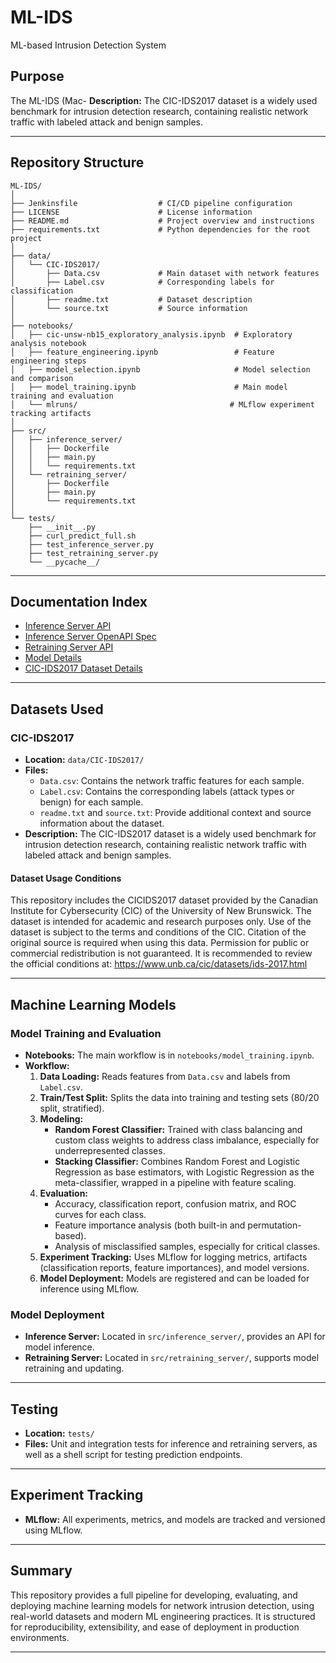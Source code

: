 # ML-IDS

ML-based Intrusion Detection System

## Purpose

The ML-IDS (Mac- **Description:** The CIC-IDS2017 dataset is a widely used benchmark for intrusion detection research, containing realistic network traffic with labeled attack and benign samples.


---

## Repository Structure

```
ML-IDS/
│
├── Jenkinsfile                  # CI/CD pipeline configuration
├── LICENSE                      # License information
├── README.md                    # Project overview and instructions
├── requirements.txt             # Python dependencies for the root project
│
├── data/
│   └── CIC-IDS2017/
│       ├── Data.csv             # Main dataset with network features
│       ├── Label.csv            # Corresponding labels for classification
│       ├── readme.txt           # Dataset description
│       └── source.txt           # Source information
│
├── notebooks/
│   ├── cic-unsw-nb15_exploratory_analysis.ipynb  # Exploratory analysis notebook
│   ├── feature_engineering.ipynb                 # Feature engineering steps
│   ├── model_selection.ipynb                     # Model selection and comparison
│   ├── model_training.ipynb                      # Main model training and evaluation
│   └── mlruns/                                  # MLflow experiment tracking artifacts
│
├── src/
│   ├── inference_server/
│   │   ├── Dockerfile
│   │   ├── main.py
│   │   └── requirements.txt
│   └── retraining_server/
│       ├── Dockerfile
│       ├── main.py
│       └── requirements.txt
│
└── tests/
    ├── __init__.py
    ├── curl_predict_full.sh
    ├── test_inference_server.py
    ├── test_retraining_server.py
    └── __pycache__/
```

---


## Documentation Index

- [Inference Server API](src/inference_server/API.md)
- [Inference Server OpenAPI Spec](src/inference_server/openapi.yaml)
- [Retraining Server API](src/retraining_server/API.md)
- [Model Details](notebooks/MODEL_DETAILS.md)
- [CIC-IDS2017 Dataset Details](data/CIC-IDS2017/DATASET_DETAILS.md)

---

## Datasets Used

### CIC-IDS2017

- **Location:** `data/CIC-IDS2017/`
- **Files:**
  - `Data.csv`: Contains the network traffic features for each sample.
  - `Label.csv`: Contains the corresponding labels (attack types or benign) for each sample.
  - `readme.txt` and `source.txt`: Provide additional context and source information about the dataset.
- **Description:** The CIC-IDS2017 dataset is a widely used benchmark for intrusion detection research, containing realistic network traffic with labeled attack and benign samples.

#### Dataset Usage Conditions
This repository includes the CICIDS2017 dataset provided by the Canadian Institute for Cybersecurity (CIC) of the University of New Brunswick.
The dataset is intended for academic and research purposes only.
Use of the dataset is subject to the terms and conditions of the CIC. Citation of the original source is required when using this data.
Permission for public or commercial redistribution is not guaranteed. It is recommended to review the official conditions at:
https://www.unb.ca/cic/datasets/ids-2017.html

---

## Machine Learning Models

### Model Training and Evaluation

- **Notebooks:** The main workflow is in `notebooks/model_training.ipynb`.
- **Workflow:**
  1. **Data Loading:** Reads features from `Data.csv` and labels from `Label.csv`.
  2. **Train/Test Split:** Splits the data into training and testing sets (80/20 split, stratified).
  3. **Modeling:**
     - **Random Forest Classifier:** Trained with class balancing and custom class weights to address class imbalance, especially for underrepresented classes.
     - **Stacking Classifier:** Combines Random Forest and Logistic Regression as base estimators, with Logistic Regression as the meta-classifier, wrapped in a pipeline with feature scaling.
  4. **Evaluation:**
     - Accuracy, classification report, confusion matrix, and ROC curves for each class.
     - Feature importance analysis (both built-in and permutation-based).
     - Analysis of misclassified samples, especially for critical classes.
  5. **Experiment Tracking:** Uses MLflow for logging metrics, artifacts (classification reports, feature importances), and model versions.
  6. **Model Deployment:** Models are registered and can be loaded for inference using MLflow.

### Model Deployment

- **Inference Server:** Located in `src/inference_server/`, provides an API for model inference.
- **Retraining Server:** Located in `src/retraining_server/`, supports model retraining and updating.

---

## Testing

- **Location:** `tests/`
- **Files:** Unit and integration tests for inference and retraining servers, as well as a shell script for testing prediction endpoints.

---

## Experiment Tracking

- **MLflow:** All experiments, metrics, and models are tracked and versioned using MLflow.

---

## Summary

This repository provides a full pipeline for developing, evaluating, and deploying machine learning models for network intrusion detection, using real-world datasets and modern ML engineering practices. It is structured for reproducibility, extensibility, and ease of deployment in production environments.

---
